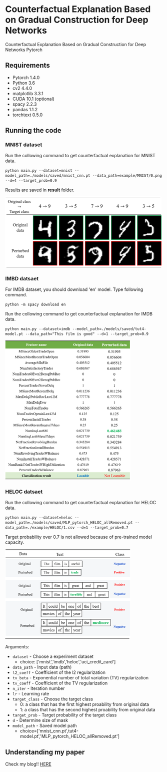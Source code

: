 # Counterfactual Explanation Based on Gradual Construction for Deep Networks
Counterfactual Explanation Based on Gradual Construction for Deep Networks Pytorch


## Requirements

- Pytorch 1.4.0 
- Python 3.6
- cv2 4.4.0
- matplotlib 3.3.1
- CUDA 10.1 (optional)
- spacy 2.2.3
- pandas 1.1.2
- torchtext 0.5.0

## Running the code

### MNIST dataset

Run the collowing command to get counterfactual explanation for MNIST data.

```shell
python main.py --dataset=mnist --model_path=./models/saved/mnist_cnn.pt --data_path=example/MNIST/0.png --d=4 --target_prob=0.9
```

Results are saved in **result** folder.


<img src="./assets/fig1.png" alt="drawing1" width="500"/>


### IMBD datsaet

For IMDB dataset, you should download 'en' model. Type following command.

```shell
python -m spacy download en
```

Run the collowing command to get counterfactual explanation for IMDB data.


```shell
python main.py --dataset=imdb --model_path=./models/saved/tut4-model.pt --data_path="This film is good" --d=1 --target_prob=0.9
```
<img src="./assets/fig2.png" alt="drawing2" width="400"/>

### HELOC datsaet

Run the collowing command to get counterfactual explanation for HELOC data.

```shell
python main.py --dataset=heloc --model_path=./models/saved/MLP_pytorch_HELOC_allRemoved.pt --data_path=./example/HELOC/1.csv --d=1 --target_prob=0.7
```

Target probability over 0.7 is not allowed because of pre-trained model capacity. 

<img src="./assets/fig3.png" alt="drawing3" width="400"/>


Arguments:

- `dataset` - Choose a experiment dataset 
	- choice: ['mnist','imdb','heloc','uci_credit_card'] 
- `data_path` - Input data (path)
- `l2_coeff` - Coefficient of the l2 regularization
- `tv_beta` - Exponential number of total variation (TV) regularization
- `tv_coeff` - Coefficient of the TV regularization
- `n_iter` - Iteration number
- `lr` - Learning rate
- `target_class` - Choose the target class 
	- 0: a class that has the first highest proability from original data
	- 1: a class that has the second highest proability from original data
- `target_prob` - Target probability of the target class
- `d` - Determine size of mask
- `model_path` - Saved model path 
	- choice=['mnist_cnn.pt',tut4-model.pt','MLP_pytorch_HELOC_allRemoved.pt'] 


## Understanding my paper

Check my blog!!
[HERE](https://da2so.github.io/2020-09-14-Counterfactual_Explanation_Based_on_Gradual_Construction_for_Deep_Networks/)